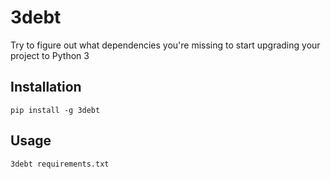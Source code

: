# 3debt
Try to figure out what dependencies you're missing to start upgrading your project to Python 3

## Installation
```
pip install -g 3debt
```

## Usage
```
3debt requirements.txt
```
